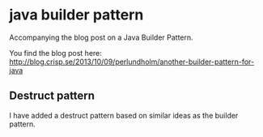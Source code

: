 # java builder pattern
Accompanying the blog post on a Java Builder Pattern.

You find the blog post here: http://blog.crisp.se/2013/10/09/perlundholm/another-builder-pattern-for-java

## Destruct pattern

I have added a destruct pattern based on similar ideas as the
builder pattern.
